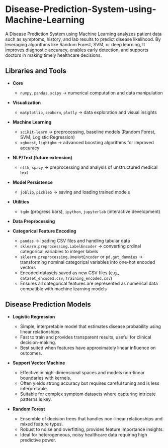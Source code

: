 # Disease-Prediction-System-using-Machine-Learning
A Disease Prediction System using Machine Learning analyzes patient data such as symptoms, history, and lab results to predict disease likelihood. By leveraging algorithms like Random Forest, SVM, or deep learning, It improves diagnostic accuracy, enables early detection, and supports doctors in making timely healthcare decisions.

## Libraries and Tools  

- **Core**  
  - `numpy`, `pandas`, `scipy` → numerical computation and data manipulation  

- **Visualization**  
  - `matplotlib`, `seaborn`, `plotly` → data exploration and visual insights  

- **Machine Learning**  
  - `scikit-learn` → preprocessing, baseline models (Random Forest, SVM, Logistic Regression)  
  - `xgboost`, `lightgbm` → advanced boosting algorithms for improved accuracy  

- **NLP/Text (future extension)**  
  - `nltk`, `spacy` → preprocessing and analysis of unstructured medical text  

- **Model Persistence**  
  - `joblib`, `pickle5` → saving and loading trained models  

- **Utilities**  
  - `tqdm` (progress bars), `ipython`, `jupyterlab` (interactive development)  

- **Data Preprocessing**
- **Categorical Feature Encoding**
  - `pandas` → loading CSV files and handling tabular data  
  - `sklearn.preprocessing.LabelEncoder` → converting ordinal categorical variables to integer labels  
  - `sklearn.preprocessing.OneHotEncoder` or `pd.get_dummies` → transforming nominal categorical variables into one-hot encoded vectors  
  - Encoded datasets saved as new CSV files (e.g., `dataset_encoded.csv`, `Training_encoded.csv`)  
  - Ensures all categorical features are represented as numerical data compatible with machine learning models

## Disease Prediction Models

- **Logistic Regression**
  - Simple, interpretable model that estimates disease probability using linear relationships.
  - Fast to train and provides transparent results, useful for clinical decision-making.
  - Best suited when features have approximately linear influence on outcomes.

- **Support Vector Machine**
  - Effective in high-dimensional spaces and models non-linear boundaries with kernels.
  - Often yields strong accuracy but requires careful tuning and is less interpretable.
  - Suitable for complex symptom datasets where capturing intricate patterns is key.

- **Random Forest**
  - Ensemble of decision trees that handles non-linear relationships and mixed feature types.
  - Robust to noise and overfitting, provides feature importance insights.
  - Ideal for heterogeneous, noisy healthcare data requiring high predictive power.
